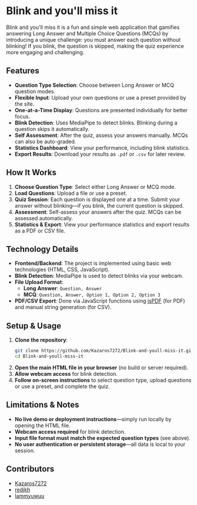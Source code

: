 # Blink and you'll miss it

Blink and you'll miss it is a fun and simple web application that gamifies answering Long Answer and Multiple Choice Questions (MCQs) by introducing a unique challenge: you must answer each question without blinking! If you blink, the question is skipped, making the quiz experience more engaging and challenging.

## Features

- **Question Type Selection**: Choose between Long Answer or MCQ question modes.
- **Flexible Input**: Upload your own questions or use a preset provided by the site.
- **One-at-a-Time Display**: Questions are presented individually for better focus.
- **Blink Detection**: Uses MediaPipe to detect blinks. Blinking during a question skips it automatically.
- **Self Assessment**: After the quiz, assess your answers manually. MCQs can also be auto-graded.
- **Statistics Dashboard**: View your performance, including blink statistics.
- **Export Results**: Download your results as `.pdf` or `.csv` for later review.

## How It Works

1. **Choose Question Type**: Select either Long Answer or MCQ mode.
2. **Load Questions**: Upload a file or use a preset.
3. **Quiz Session**: Each question is displayed one at a time. Submit your answer without blinking—if you blink, the current question is skipped.
4. **Assessment**: Self-assess your answers after the quiz. MCQs can be assessed automatically.
5. **Statistics & Export**: View your performance statistics and export results as a PDF or CSV file.

## Technology Details

- **Frontend/Backend**: The project is implemented using basic web technologies (HTML, CSS, JavaScript). 
- **Blink Detection**: MediaPipe is used to detect blinks via your webcam.
- **File Upload Format**:
  - **Long Answer**: `Question, Answer`
  - **MCQ**: `Question, Answer, Option 1, Option 2, Option 3`
- **PDF/CSV Export**: Done via JavaScript functions using [jsPDF](https://github.com/parallax/jsPDF) (for PDF) and manual string generation (for CSV).

## Setup & Usage

1. **Clone the repository**:
   ```bash
   git clone https://github.com/Kazaros7272/Blink-and-youll-miss-it.git
   cd Blink-and-youll-miss-it
   ```
2. **Open the main HTML file in your browser** (no build or server required).
3. **Allow webcam access** for blink detection.
4. **Follow on-screen instructions** to select question type, upload questions or use a preset, and complete the quiz.

## Limitations & Notes

- **No live demo or deployment instructions**—simply run locally by opening the HTML file.
- **Webcam access required** for blink detection.
- **Input file format must match the expected question types** (see above).
- **No user authentication or persistent storage**—all data is local to your session.

## Contributors

- [Kazaros7272](https://github.com/Kazaros7272)
- [redjkh](https://github.com/redjkh)
- [lammyuwuu](https://github.com/lammyuwuu)
